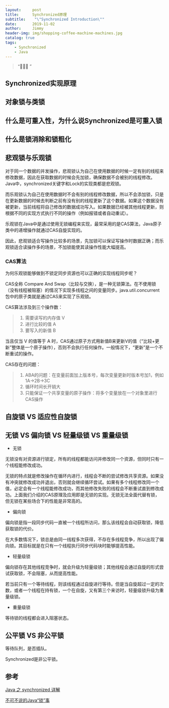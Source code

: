 ```yaml
---
layout:     post
title:      Synchronized原理
subtitle:    "\"Synchronized Introduction\""
date:       2019-11-02
author:     Jimmy
header-img: img/shopping-coffee-machine-machines.jpg
catalog: true
tags:
    - Synchronized
    - Java
---
```


> “🙉🙉🙉 ”

## Synchronized实现原理

## 对象锁与类锁

## 什么是可重入性，为什么说Synchronized是可重入锁

## 什么是锁消除和锁粗化

## 悲观锁与乐观锁

对于同一个数据的并发操作，悲观锁认为自己在使用数据的时候一定有别的线程来修改数据，因此在获取数据的时候会先加锁，确保数据不会被别的线程修改。Java中，synchronized关键字和Lock的实现类都是悲观锁。

而乐观锁认为自己在使用数据时不会有别的线程修改数据，所以不会添加锁，只是在更新数据的时候去判断之前有没有别的线程更新了这个数据。如果这个数据没有被更新，当前线程将自己修改的数据成功写入。如果数据已经被其他线程更新，则根据不同的实现方式执行不同的操作（例如报错或者自动重试）。

乐观锁在Java中是通过使用无锁编程来实现，最常采用的是CAS算法，Java原子类中的递增操作就通过CAS自旋实现的。

因此，悲观锁适合写操作比较多的场景，先加锁可以保证写操作时数据正确；而乐观锁适合读操作多的场景，不加锁能使其读操作性能大幅提高。

### CAS算法

为何乐观锁能够做到不锁定同步资源也可以正确的实现线程同步呢？

CAS全称 Compare And Swap（比较与交换），是一种无锁算法。在不使用锁（没有线程被阻塞）的情况下实现多线程之间的变量同步。java.util.concurrent包中的原子类就是通过CAS来实现了乐观锁。

CAS算法涉及到三个操作数：

> 1. 需要读写的内存值 V
> 1. 进行比较的值 A
> 1. 要写入的新值 B

当且仅当 V 的值等于 A 时，CAS通过原子方式用新值B来更新V的值（“比较+更新”整体是一个原子操作），否则不会执行任何操作。一般情况下，“更新”是一个不断重试的操作。

CAS存在的问题：
> 1. ABA的问题：在变量前面加上版本号，每次变量更新时版本号加1，例如1A->2B->3C
> 1. 循环时间长开销大
> 1. 只能保证一个共享变量的原子操作：将多个变量放在一个对象里进行CAS操作

## 自旋锁 VS 适应性自旋锁



##  无锁 VS 偏向锁 VS 轻量级锁 VS 重量级锁

- 无锁

无锁没有对资源进行锁定，所有的线程都能访问并修改同一个资源，但同时只有一个线程能修改成功。

无锁的特点就是修改操作在循环内进行，线程会不断的尝试修改共享资源。如果没有冲突就修改成功并退出，否则就会继续循环尝试。如果有多个线程修改同一个值，必定会有一个线程能修改成功，而其他修改失败的线程会不断重试直到修改成功。上面我们介绍的CAS原理及应用即是无锁的实现。无锁无法全面代替有锁，但无锁在某些场合下的性能是非常高的。

- 偏向锁

偏向锁是指一段同步代码一直被一个线程所访问，那么该线程会自动获取锁，降低获取锁的代价。

在大多数情况下，锁总是由同一线程多次获得，不存在多线程竞争，所以出现了偏向锁。其目标就是在只有一个线程执行同步代码块时能够提高性能。

- 轻量级锁

偏向锁存在其他线程竞争时，就会升级为轻量级锁；其他线程会通过自旋的形式尝试获取锁，不会阻塞，从而提高性能。

若当前只有一个等待线程，则该线程通过自旋进行等待。但是当自旋超过一定的次数，或者一个线程在持有锁，一个在自旋，又有第三个来访时，轻量级锁升级为重量级锁。

- 重量级锁

等待锁的线程都会进入阻塞状态。

## 公平锁 VS 非公平锁

等待队列，是否插队。

Synchronized是非公平锁。

## 参考

[Java 之 synchronized 详解](https://juejin.im/post/594a24defe88c2006aa01f1c)

[不可不说的Java“锁”事](https://tech.meituan.com/2018/11/15/java-lock.html)
